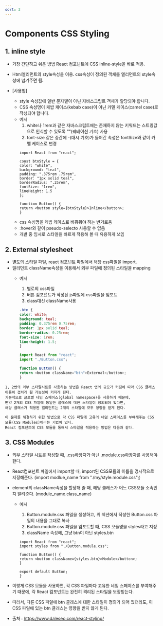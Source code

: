 ```yaml
---
sort: 3
---
```


# Components CSS Styling

## 1. inline style
- 가장 간단하고 쉬운 방법 React 컴포넌트에 CSS inline-style을 바로 적용.
- Html엘리먼트의 style속성을 이용. css속성이 정의된 객체를 엘리먼트의 style속성에 넘겨주면 됨.

- [사용법]
    - style 속성값에 일반 문자열이 아닌 자바스크립트 객체가 할당되야 합니다.
    - CSS 속성명이 케밥 케이스(kebab case)이 아닌 카멜 케이스(camel case)로 작성되야 합니다.
    - 예시
        1) white나 1rem과 같은 자바스크립트에는 존재하지 않는 키워드는 스트링값으로 인식할 수 있도록 ""(퀘테이션 기호) 사용
        2) font-size 같은 중간에 -(대시 기호)가 들어간 속성은 fontSize와 같이 카멜 케이스로 변경
        ```
        import React from "react";

        const btnStyle = {
        color: "white",
        background: "teal",
        padding: ".375rem .75rem",
        border: "1px solid teal",
        borderRadius: ".25rem",
        fontSize: "1rem",
        lineHeight: 1.5
        };

        function Button() {
        return <button style={btnStyle}>Inline</button>;
        }
        ```
    - css 속성명을 케밥 케이스로 바꿔줘야 하는 번거로움
    - :hover와 같이 pseudo-selecto 사용할 수 없음
    - 개발 중 임시로 스타일을 빠르게 적용해 볼 때 유용하게 쓰임



## 2. External stylesheet
- 별도의 스타일 파일, react 컴포넌트 파일에서 해당 css파일을 import.
- 엘리먼트 className속성을 이용해서 외부 파일에 정의된 스타일을 mapping
    - 예시
        1) 별로의 css파일
        2) 버튼 컴포넌트가 작성된 js파일에 css파일을 임포트
        3) class대신 className사용

        ```css
        .btn {
        color: white;
        background: teal;
        padding: 0.375rem 0.75rem;
        border: 1px solid teal;
        border-radius: 0.25rem;
        font-size: 1rem;
        line-height: 1.5;
        }
        ```

        ```js
        import React from "react";
        import "./Button.css";

        function Button() {
        return <button className="btn">External</button>;
        }
        ```

```tip
1, 2번의 외부 스타일시트를 사용하는 방법은 React 앱의 규모가 커짐에 따라 CSS 클래스 이름이 겹치게 될 가능성이 커지게 된다.
기본적으로 글로벌 네임 스페이스(global namespace)를 사용하기 때문에,
만약 2개의 CSS 파일에 동일한 클래스에 대한 스타일이 정의되어 있다면,
해당 클래스가 적용된 엘리먼트는 2개의 스타일에 모두 영향을 받게 된다.

이 문제를 해결하기 위한 방법으로 각 CSS 파일에 고유의 네임 스페이스를 부여해주는 CSS 모듈(CSS Modules)이라는 기법이 있다.
React 컴포넌트에 CSS 모듈을 통해서 스타일을 적용하는 방법은 다음과 같다.
```


## 3. CSS Modules
- 외부 스타일 시트를 작성할 때, .css확장자가 아닌 .module.css확장자를 사용해야 한다.
- React컴포넌트 파일에서 import할 때, import된 CSS모듈의 이름을 명시적으로 지정해준다. (import modlue_name from "./my/style.module.css";)
- element의 className속성을 할당해 줄 때, 해당 클래스가 어느 CSS모듈 소속인지 알려준다. (module_name.class_name)
    - 예시
        1) Button.module.css 파일을 생성하고, 위 섹션에서 작성한 Button.css 파일의 내용을 그대로 복사
        2) Button.module.css 파일을 임포트할 때, CSS 모듈명을 styles라고 지정
        3) className 속성에, 그냥 btn이 아닌 styles.btn

        ```
        import React from "react";
        import styles from "./Button.module.css";

        function Button() {
        return <button className={styles.btn}>Module</button>;
        }

        export default Button;
        }
        ```

- 이렇게 CSS 모듈을 사용하면, 각 CSS 파일마다 고유한 네임 스페이스를 부여해주기 때문에, 각 React 컴포넌트는 완전히 격리된 스타일을 보장받는다.
- 따라서, 다른 CSS 파일에 btn 클래스에 대한 스타일이 정의가 되어 있더라도, 이 CSS 파일에 있는 btn 클래스는 영향을 받지 않게 된다.

* 출처 : https://www.daleseo.com/react-styling/